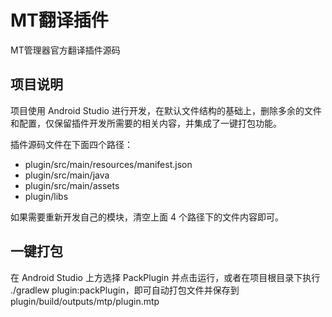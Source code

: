 # MT翻译插件

MT管理器官方翻译插件源码

## 项目说明

项目使用 Android Studio 进行开发，在默认文件结构的基础上，删除多余的文件和配置，仅保留插件开发所需要的相关内容，并集成了一键打包功能。

插件源码文件在下面四个路径：

- plugin/src/main/resources/manifest.json
- plugin/src/main/java
- plugin/src/main/assets
- plugin/libs

如果需要重新开发自己的模块，清空上面 4 个路径下的文件内容即可。

## 一键打包

在 Android Studio 上方选择 PackPlugin 并点击运行，或者在项目根目录下执行 ./gradlew plugin:packPlugin，即可自动打包文件并保存到 plugin/build/outputs/mtp/plugin.mtp
